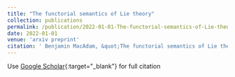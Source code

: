 ```yaml
---
title: "The functorial semantics of Lie theory"
collection: publications
permalink: /publication/2022-01-01-The-functorial-semantics-of-Lie-theory
date: 2022-01-01
venue: 'arxiv preprint'
citation: ' Benjamin MacAdam, &quot;The functorial semantics of Lie theory.&quot; arxiv preprint, 2022.'
---
```

Use [Google Scholar](https://scholar.google.com/scholar?q=The+functorial+semantics+of+Lie+theory){:target="_blank"} for full citation